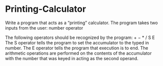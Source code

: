 # Printing-Calculator

Write a program that acts as a “printing” calculator. The program takes two inputs from the user:
number
operator

The following operators should be recognized by the program: + − * / S E
The S operator tells the program to set the accumulator to the typed in number. The E operator tells the program that execution is to end. The arithmetic operations are performed on the contents of the accumulator with the number that was keyed in acting as the second operand.
